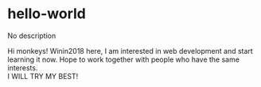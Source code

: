 # hello-world
No description

Hi monkeys!
Winin2018 here, I am interested in web development and start learning it now. 
Hope to work together with people who have the same interests.  
I WILL TRY MY BEST!
